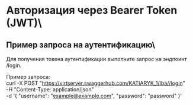 # Авторизация через Bearer Token (JWT)\
## Пример запроса на аутентификацию\
Для получения токена аутентификации выполните запрос на эндпоинт /login.

Пример запроса:\
curl -X POST "https://virtserver.swaggerhub.com/KATIARYK_1/Iba//login" \
-H "Content-Type: application/json" \
-d '{
  "username": "example@example.com", 
    "password": "password"
}'
